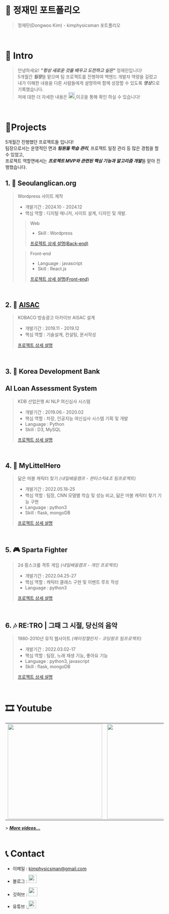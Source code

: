 # 📜 정재민 포트폴리오

> 정재민(Dongwoo Kim) - kimphysicsman 포트폴리오

<br />

# 👋 Intro

> 안녕하세요! ***"항상 새로운 것을 배우고 도전하고 싶은"*** 정재민입니다!  
> 5개월간 ***팀장***을 맡으며 팀 프로젝트를 진행하여 백엔드 개발자 역량을 길렀고  
> 내가 이해한 내용을 다른 사람들에게 설명하며 함께 성장할 수 있도록 ***영상***으로 기록했습니다.  
> 저에 대한 더 자세한 내용은 <a href="https://www.notion.so/kimphysicsman/PROFILE-6bf254d419af4910b776c111efb371e4"> <img src="https://img.shields.io/badge/-Profile-8AC926?style=for-the-badge" height="20px" style="margin-bottom: -5px" /> </a>이곳을 통해 확인 하실 수 있습니다!

<br />

# 📝Projects
5개월간 진행했던 프로젝트들 입니다!  
팀장으로서는 운영적인 면과 ***팀원들 학습 관리***, 프로젝트 일정 관리 등 많은 경험을 할 수 있었고,  
프로젝트 역할면에서는 ***프로젝트 MVP와 관련된 핵심 기능과 알고리즘 개발***을 맡아 진행했습니다.

## 1. 🛫 Seoulanglican.org

>  Wordpress 사이트 제작
>
> - 개발기간 : 2024.10 - 2024.12
> - 핵심 역할 : 디지털 매니저, 사이트 설계, 디자인 및 개발.
>
>> Web
>> - Skill : Wordpress
>> 
>> [프로젝트 상세 설명(Back-end)]()  
>
>> Front-end
>> - Language : javascript
>> - Skill : React.js
>>
>> [프로젝트 상세 설명(Front-end)](https://github.com/kimphysicsman/MyLittelTrip_frontend_react)

<br />

## 2. 👞 [AISAC](http://aisac.kobaco.co.kr/)

> KOBACO 방송광고 아카이브 AISAC 설계
>
> - 개발기간 : 2019.11 - 2019.12
> - 핵심 역할 : 기술설계, 컨설팅, 문서작성
>
> [프로젝트 상세 설명]()

<br />

## 3. 🍻 Korea Development Bank 
##        AI Loan Assessment System

> KDB 산업은행 AI NLP 여신심사 시스템
>
> - 개발기간 : 2019.06.- 2020.02
> - 핵심 역할 : 차장, 인공지능 여신심사 시스템 기획 및 개발
> - Language : Python
> - Skill : D3, MySQL
>
> [프로젝트 상세 설명](http://)

<br />

## 4. 👊 MyLittelHero

> 닮은 마블 캐릭터 찾기 _(내일배움캠프 - 판타스틱4조 팀프로젝트)_
>
> - 개발기간 : 2022.05.18-25
> - 핵심 역할 : 팀장, CNN 모델별 학습 및 성능 비교, 닮은 마블 캐릭터 찾기 기능 구현
> - Language : python3   
> - Skill : flask, mongoDB
>
> [프로젝트 상세 설명](https://github.com/kimphysicsman/mylittlehero_backend)

<br />

## 5. 🎮 Sparta Fighter

> 2d 횡스크롤 격투 게임 _(내일배움캠프 - 개인 프로젝트)_
>
> - 개발기간 : 2022.04.25-27
> - 핵심 역할 : 캐릭터 클래스 구현 및 이벤트 루프 작성
> - Language : python3
>
> [프로젝트 상세 설명](https://github.com/kimphysicsman/sparta_fighter)

<br />

## 6. 🎶 RE:TRO | 그때 그 시절, 당신의 음악

> 1980-2010년 뮤직 웹사이트 _(메이킹챌린지 - 코딩왕조 팀프로젝트)_
>
> - 개발기간 : 2022.03.02-17
> - 핵심 역할 : 팀장, 노래 재생 기능, 좋아요 기능
> - Language : python3, javascript
> - Skill : flask, mongoDB
>
> [프로젝트 상세 설명](https://github.com/kimphysicsman/retro_main)

<br />

# 🎞 Youtube
<table>
  <tbody>
    <tr>
      <td>
        <a href="https://youtu.be/BYKYpyyJfKU" title="판타스틱4조 - 머신러닝기초 4주차 스터디영상">
          <img align="center" src="https://user-images.githubusercontent.com/68724828/186108751-0ad77c13-2115-4621-af8d-f4a11e5b3652.png" width="300" alt-text="판타스틱4조 - 머신러닝기초 4주차 스터디영상">
        </a>
      </td>
      <td>
        <a href="https://youtu.be/HR1b2hrxvbY" title="사오이십조 - DRF 5일차 스터디영상">
          <img align="center" src="https://user-images.githubusercontent.com/68724828/186109362-b40c300c-0906-4062-9bc3-8229e692af8e.png" width="300" alt-text="사오이십조 - DRF 5일차 스터디영상">
        </a>
      </td>
      <td>
        <a href="https://youtu.be/nXTzsSGfIbg" title="사오이십조 - 220624아침퀴즈 스터디영상">
        <img align="center" src="https://user-images.githubusercontent.com/68724828/186110013-b5c77cf3-0bbc-481a-897b-d3a30bc74be6.png" width="300" alt-text="사오이십조 - 220624아침퀴즈 스터디영상">
          </a>
      </td>
    </tr>
  </tbody>
</table>
> <b><em><a href="https://www.youtube.com/channel/UCdnXRtn_xnRWzZxUGY0yyWg/videos">More videos...</a></em></b>


<br />
<br />

# 📞 Contact

- 이메일 : kimphysicsman@gmail.com
- 블로그 : <a href="https://velog.io/@kimphysicsman">
  <img src="https://user-images.githubusercontent.com/68724828/185885678-8f619bfa-1160-4bb4-a026-f758a4014f82.png" height="26px" style="margin-top: 10px" />
  </a>
- 깃허브 : <a href="https://github.com/kimphysicsman">
  <img src="https://user-images.githubusercontent.com/68724828/185908612-22f4d219-78a7-4de7-bb02-deecaa63bffa.png" height="28px" style="margin-top: 10px" />
  </a>
- 유튜브 :<a href="https://www.youtube.com/channel/UCdnXRtn_xnRWzZxUGY0yyWg">
  <img src="https://user-images.githubusercontent.com/1569988/159397141-21463bc2-2acf-416b-aa15-235664556f34.png" height="24px" style="margin-top: 10px" />
  </a>
